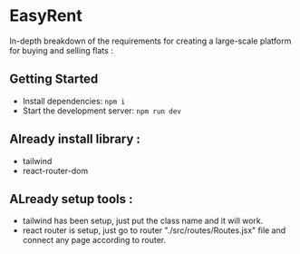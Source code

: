 # EasyRent

In-depth breakdown of the requirements for creating a large-scale platform for buying and selling flats :

## Getting Started

- Install dependencies: 
``npm i``
- Start the development server: ``npm run dev``

## Already install library : 

- tailwind
- react-router-dom


## ALready setup tools : 
- tailwind has been setup, just put the class name and it will work.
- react router is setup, just go to router "./src/routes/Routes.jsx" file and connect any page according to router.